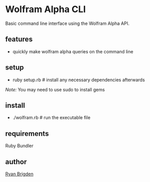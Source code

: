 Wolfram Alpha CLI
========

Basic command line interface using the Wolfram Alpha API.

features
--------

* quickly make wolfram alpha queries on the command line


setup
-----

* ruby setup.rb # install any necessary dependencies afterwards

*Note:* You may need to use sudo to install gems

install
-------

* ./wolfram.rb # run the executable file

requirements
------------

Ruby
Bundler

author
------------
[Ryan Brigden](andrew.cmu.edu/user/rbrigden)